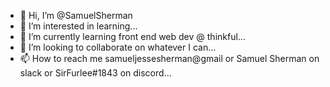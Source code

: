 - 👋 Hi, I’m @SamuelSherman
- 👀 I’m interested in learning...
- 🌱 I’m currently learning front end web dev @ thinkful...
- 💞️ I’m looking to collaborate on whatever I can...
- 📫 How to reach me samueljessesherman@gmail or Samuel Sherman on slack or SirFurlee#1843 on discord...

<!---
SamuelSherman/SamuelSherman is a ✨ special ✨ repository because its `README.md` (this file) appears on your GitHub profile.
You can click the Preview link to take a look at your changes.
--->
